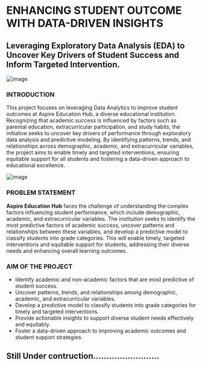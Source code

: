 # ENHANCING STUDENT OUTCOME WITH DATA-DRIVEN INSIGHTS 
## Leveraging Exploratory Data Analysis (EDA) to Uncover Key Drivers of Student Success and Inform Targeted Intervention.
![image](https://github.com/user-attachments/assets/661378d7-f087-42e5-b76c-2326509cf643)

### INTRODUCTION
This project focuses on leveraging Data Analytics to improve student outcomes at Aspire Education Hub, a diverse educational institution. Recognizing that academic success is influenced by factors such as parental education, extracurricular participation, and study habits, the initiative seeks to uncover key drivers of performance through exploratory data analysis and predictive modeling. By identifying patterns, trends, and relationships across demographic, academic, and extracurricular variables, the project aims to enable timely and targeted interventions, ensuring equitable support for all students and fostering a data-driven approach to educational excellence.

![image](https://github.com/user-attachments/assets/9489b374-8498-43cb-8306-9c1543a8a5fb)

### PROBLEM STATEMENT
**Aspire Education Hub** faces the challenge of understanding the complex factors influencing student performance, which include demographic, academic, and extracurricular variables. The institution seeks to identify the most predictive factors of academic success, uncover patterns and relationships between these variables, and develop a predictive model to classify students into grade categories. This will enable timely, targeted interventions and equitable support for students, addressing their diverse needs and enhancing overall learning outcomes.

### AIM OF THE PROJECT
- Identify academic and non-academic factors that are most predictive of student success.
- Uncover patterns, trends, and relationships among demographic, academic, and extracurricular variables.
- Develop a predictive model to classify students into grade categories for timely and targeted interventions.
- Provide actionable insights to support diverse student needs effectively and equitably.
- Foster a data-driven approach to improving academic outcomes and student support strategies.

## Still Under contruction.........................
